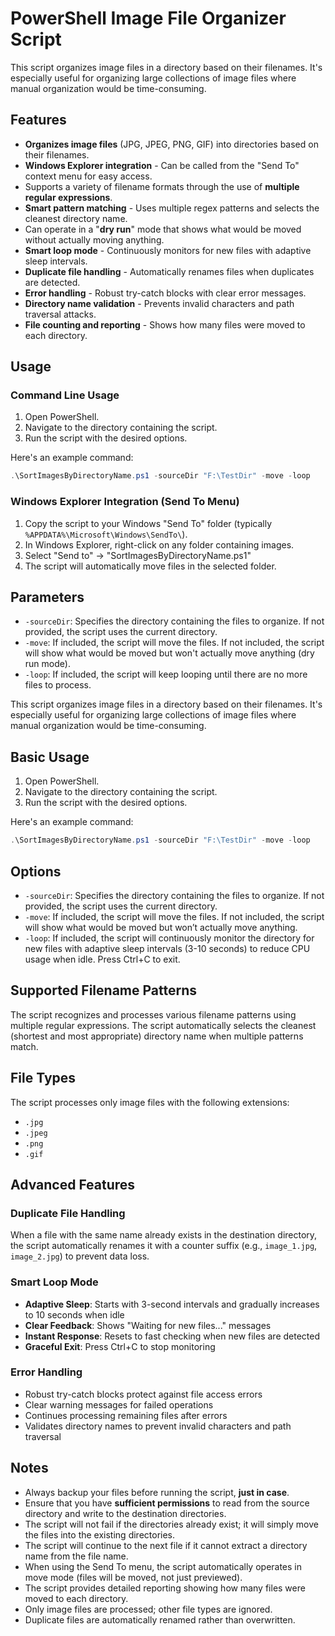 # PowerShell Image File Organizer Script

This script organizes image files in a directory based on their filenames. It's especially useful for organizing large collections of image files where manual organization would be time-consuming.

## Features

- **Organizes image files** (JPG, JPEG, PNG, GIF) into directories based on their filenames.
- **Windows Explorer integration** - Can be called from the "Send To" context menu for easy access.
- Supports a variety of filename formats through the use of **multiple regular expressions**.
- **Smart pattern matching** - Uses multiple regex patterns and selects the cleanest directory name.
- Can operate in a "**dry run**" mode that shows what would be moved without actually moving anything.
- **Smart loop mode** - Continuously monitors for new files with adaptive sleep intervals.
- **Duplicate file handling** - Automatically renames files when duplicates are detected.
- **Error handling** - Robust try-catch blocks with clear error messages.
- **Directory name validation** - Prevents invalid characters and path traversal attacks.
- **File counting and reporting** - Shows how many files were moved to each directory.

## Usage

### Command Line Usage

1. Open PowerShell.
2. Navigate to the directory containing the script.
3. Run the script with the desired options.

Here's an example command:

```powershell
.\SortImagesByDirectoryName.ps1 -sourceDir "F:\TestDir" -move -loop
```

### Windows Explorer Integration (Send To Menu)

1. Copy the script to your Windows "Send To" folder (typically `%APPDATA%\Microsoft\Windows\SendTo\`).
2. In Windows Explorer, right-click on any folder containing images.
3. Select "Send to" → "SortImagesByDirectoryName.ps1"
4. The script will automatically move files in the selected folder.

## Parameters

- `-sourceDir`: Specifies the directory containing the files to organize. If not provided, the script uses the current directory.
- `-move`: If included, the script will move the files. If not included, the script will show what would be moved but won't actually move anything (dry run mode).
- `-loop`: If included, the script will keep looping until there are no more files to process.

This script organizes image files in a directory based on their filenames. It's especially useful for organizing large collections of image files where manual organization would be time-consuming.

## Basic Usage

1. Open PowerShell.
2. Navigate to the directory containing the script.
3. Run the script with the desired options.

Here's an example command:

```powershell
.\SortImagesByDirectoryName.ps1 -sourceDir "F:\TestDir" -move -loop
````

## Options

- `-sourceDir`: Specifies the directory containing the files to organize. If not provided, the script uses the current directory.
- `-move`: If included, the script will move the files. If not included, the script will show what would be moved but won’t actually move anything.
- `-loop`: If included, the script will continuously monitor the directory for new files with adaptive sleep intervals (3-10 seconds) to reduce CPU usage when idle. Press Ctrl+C to exit.

## Supported Filename Patterns

The script recognizes and processes various filename patterns using multiple regular expressions.
The script automatically selects the cleanest (shortest and most appropriate) directory name when multiple patterns match.

## File Types

The script processes only image files with the following extensions:

- `.jpg`
- `.jpeg`
- `.png`
- `.gif`

## Advanced Features

### Duplicate File Handling

When a file with the same name already exists in the destination directory, the script automatically renames it with a counter suffix (e.g., `image_1.jpg`, `image_2.jpg`) to prevent data loss.

### Smart Loop Mode

- **Adaptive Sleep**: Starts with 3-second intervals and gradually increases to 10 seconds when idle
- **Clear Feedback**: Shows "Waiting for new files..." messages
- **Instant Response**: Resets to fast checking when new files are detected
- **Graceful Exit**: Press Ctrl+C to stop monitoring

### Error Handling

- Robust try-catch blocks protect against file access errors
- Clear warning messages for failed operations
- Continues processing remaining files after errors
- Validates directory names to prevent invalid characters and path traversal

## Notes

- Always backup your files before running the script, **just in case**.
- Ensure that you have **sufficient permissions** to read from the source directory and write to the destination directories.
- The script will not fail if the directories already exist; it will simply move the files into the existing directories.
- The script will continue to the next file if it cannot extract a directory name from the file name.
- When using the Send To menu, the script automatically operates in move mode (files will be moved, not just previewed).
- The script provides detailed reporting showing how many files were moved to each directory.
- Only image files are processed; other file types are ignored.
- Duplicate files are automatically renamed rather than overwritten.
